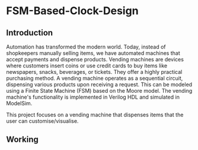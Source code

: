 # FSM-Based-Clock-Design

## Introduction
Automation has transformed the modern world. Today, instead of shopkeepers manually selling items, we have automated machines that accept payments and dispense products. Vending machines are devices where customers insert coins or use credit cards to buy items like newspapers, snacks, beverages, or tickets. They offer a highly practical purchasing method.
A vending machine operates as a sequential circuit, dispensing various products upon receiving a request. This can be modeled using a Finite State Machine (FSM) based on the Moore model. The vending machine's functionality is implemented in Verilog HDL and simulated in ModelSim.

This project focuses on a vending machine that dispenses items that the user can customise/visualise. 

## Working
